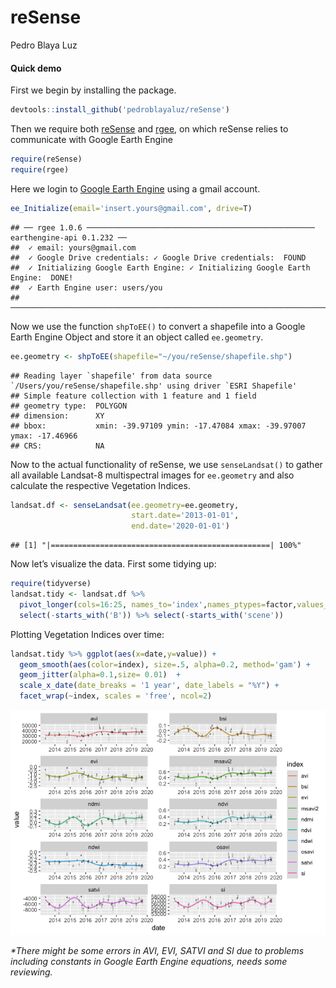reSense
================
Pedro Blaya Luz

#### Quick demo

First we begin by installing the package.

``` r
devtools::install_github('pedroblayaluz/reSense')
```

Then we require both [reSense](https://github.com/pedroblayaluz/reSense)
and [rgee](https://github.com/r-spatial/rgee), on which reSense relies
to communicate with Google Earth Engine

``` r
require(reSense)
require(rgee)
```

Here we login to [Google Earth Engine](https://earthengine.google.com/)
using a gmail account.

``` r
ee_Initialize(email='insert.yours@gmail.com', drive=T)
```

    ## ── rgee 1.0.6 ─────────────────────────────────────────────────── earthengine-api 0.1.232 ── 
    ##  ✓ email: yours@gmail.com 
    ##  ✓ Google Drive credentials: ✓ Google Drive credentials:  FOUND
    ##  ✓ Initializing Google Earth Engine: ✓ Initializing Google Earth Engine:  DONE!
    ##  ✓ Earth Engine user: users/you
    ## ────────────────────────────────────────────────────────────────────────────────────────────

Now we use the function `shpToEE()` to convert a shapefile into a Google
Earth Engine Object and store it an object called `ee.geometry`.

``` r
ee.geometry <- shpToEE(shapefile="~/you/reSense/shapefile.shp")
```

    ## Reading layer `shapefile' from data source `/Users/you/reSense/shapefile.shp' using driver `ESRI Shapefile'
    ## Simple feature collection with 1 feature and 1 field
    ## geometry type:  POLYGON
    ## dimension:      XY
    ## bbox:           xmin: -39.97109 ymin: -17.47084 xmax: -39.97007 ymax: -17.46966
    ## CRS:            NA

Now to the actual functionality of reSense, we use `senseLandsat()` to
gather all available Landsat-8 multispectral images for `ee.geometry`
and also calculate the respective Vegetation Indices.

``` r
landsat.df <- senseLandsat(ee.geometry=ee.geometry,
                           start.date='2013-01-01',
                           end.date='2020-01-01')
```

    ## [1] "|=================================================| 100%"

Now let’s visualize the data. First some tidying up:

``` r
require(tidyverse)
landsat.tidy <- landsat.df %>%
  pivot_longer(cols=16:25, names_to='index',names_ptypes=factor,values_to='value') %>%
  select(-starts_with('B')) %>% select(-starts_with('scene'))
```

Plotting Vegetation Indices over time:

``` r
landsat.tidy %>% ggplot(aes(x=date,y=value)) +
  geom_smooth(aes(color=index), size=.5, alpha=0.2, method='gam') +
  geom_jitter(alpha=0.1,size= 0.01)  +
  scale_x_date(date_breaks = '1 year', date_labels = "%Y") +
  facet_wrap(~index, scales = 'free', ncol=2)
```

![](README_files/figure-gfm/unnamed-chunk-8-1.png)<!-- -->

*\*There might be some errors in AVI, EVI, SATVI and SI due to problems
including constants in Google Earth Engine equations, needs some
reviewing.*
